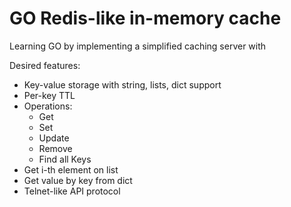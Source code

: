 # GO Redis-like in-memory cache

Learning GO by implementing a simplified caching server with

Desired features:
- Key-value storage with string, lists, dict support
- Per-key TTL
- Operations:
  - Get
  - Set
  - Update
  - Remove
  - Find all Keys
- Get i-th element on list
- Get value by key from dict
- Telnet-like API protocol
